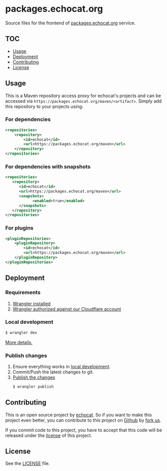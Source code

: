 # packages.echocat.org

Source files for the frontend of [packages.echocat.org](https://packages.echocat.org) service.

## TOC

* [Usage](#usage)
* [Deployment](#deployment)
* [Contributing](#contributing)
* [License](#license)

## Usage

This is a Maven repository access proxy for echocat's projects and can be accessed via `https://packages.echocat.org/maven/<artifact>`. Simply add this repository to your projects using:

### For dependencies
```xml
<repositories>
    <repository>
        <id>echocat</id>
        <url>https://packages.echocat.org/maven</url>
    </repository>
</repositories>
```

### For dependencies with snapshots
```xml
<repositories>
   <repository>
      <id>echocat</id>
      <url>https://packages.echocat.org/maven</url>
      <snapshots>
            <enabled>true</enabled>
      </snapshots>
   </repository>
</repositories>
```

### For plugins
```xml
<pluginRepositories>
    <pluginRepository>
        <id>echocat</id>
        <url>https://packages.echocat.org/maven</url>
    </pluginRepository>
</pluginRepositories>
```

## Deployment

### Requirements

1. [Wrangler installed](https://developers.cloudflare.com/workers/cli-wrangler/install-update)
2. [Wrangler authorized against our Cloudflare account](https://developers.cloudflare.com/workers/cli-wrangler/authentication#using-commands)

### Local development

```bash
$ wrangler dev 
```

[More details.](https://developers.cloudflare.com/workers/cli-wrangler/commands#dev)

### Publish changes

1. Ensure everything works in [local development](#local-development).
2. Commit/Push the latest changes to git.
3. [Publish the changes](https://developers.cloudflare.com/workers/cli-wrangler/commands#publish)
   ```bash
   $ wrangler publish
   ```

## Contributing

This is an open source project by [echocat](https://echocat.org).
So if you want to make this project even better, you can contribute to this project on [Github](https://github.com/echocat/packages.echocat.org)
by [fork us](https://github.com/echocat/packages.echocat.org/fork).

If you commit code to this project, you have to accept that this code will be released under the [license](#license) of this project.

## License

See the [LICENSE](LICENSE) file.
